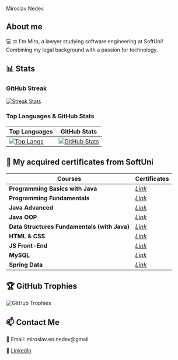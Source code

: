 
Miroslav Nedev


## About me
💻 ⚖ I'm Miro, a lawyer studying software engineering at SoftUni! Combining my legal background with a passion for technology.

## 📊 Stats
### GitHub Streak

 [![Streak Stats](http://github-readme-streak-stats.herokuapp.com?user=Nedev-Miroslav&theme=dark&layout=compact)](https://github.com/Nedev-Miroslav) 

### Top Languages & GitHub Stats
| Top Languages | GitHub Stats |
|---|---|
| [![Top Langs](https://github-readme-stats.vercel.app/api/top-langs/?username=pylapp&layout=donut&langs_count=6&theme=dark)](https://github.com/Nedev-Miroslav/github-readme-stats) | [![GitHub Stats](https://github-readme-stats.vercel.app/api?username=Nedev-Miroslav&show_icons=true&include_all_commits=true&theme=dark&layout=compact&rank_icon=github)](https://github.com/Nedev-Miroslav/github-readme-stats) |

## 📄 My acquired certificates from SoftUni
|   Courses   |   Certificates   |
|--------------|------------|
| **Programming Basics with Java**       | [*Link*](https://softuni.bg/certificates/details/143565/8be11c3b)    |
| **Programming Fundamentals**     | [*Link*](https://softuni.bg/certificates/details/167553/e33ce948)    |
| **Java Advanced**       | [*Link*](https://softuni.bg/certificates/details/174490/fa6e2c97)    |
| **Java OOP**       | [*Link*](https://softuni.bg/certificates/details/181384/8f2c8b6b)    |
| **Data Structures Fundamentals (with Java)**       | [*Link*](https://softuni.bg/certificates/details/188062/d77d4f65)    |
| **HTML & CSS**       | [*Link*](https://softuni.bg/certificates/details/190670/63b5b006)    |
| **JS Front-End**       | [*Link*](https://softuni.bg/certificates/details/199089/a87c963e)    |
| **MySQL**       | [*Link*](https://softuni.bg/certificates/details/202766/b1a76e05)    |
| **Spring Data**       | [*Link*](https://softuni.bg/certificates/details/209333/2d43a525)    |

## 🏆 GitHub Trophies
![GitHub Trophies](https://github-profile-trophy.vercel.app/?username=Nedev-Miroslav&column=8&theme=onedark)

## 📫 Contact Me
📧 Email: miroslav.en.nedev@gmail

💼 [LinkedIn](https://www.linkedin.com/in/miroslav-nedev-329045298) 

